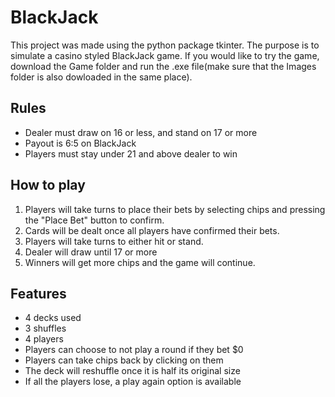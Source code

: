 # BlackJack
This project was made using the python package tkinter. The purpose is to simulate a casino styled BlackJack game. If you would like to try the game, download the Game folder and run the .exe file(make sure that the Images folder is also dowloaded in the same place).

## Rules
  - Dealer must draw on 16 or less, and stand on 17 or more
  - Payout is 6:5 on BlackJack
  - Players must stay under 21 and above dealer to win
  
## How to play
  1) Players will take turns to place their bets by selecting chips and pressing the "Place Bet" button to confirm.
  2) Cards will be dealt once all players have confirmed their bets.
  3) Players will take turns to either hit or stand.
  4) Dealer will draw until 17 or more
  5) Winners will get more chips and the game will continue.

## Features
  - 4 decks used
  - 3 shuffles
  - 4 players
  - Players can choose to not play a round if they bet $0
  - Players can take chips back by clicking on them
  - The deck will reshuffle once it is half its original size
  - If all the players lose, a play again option is available
  
